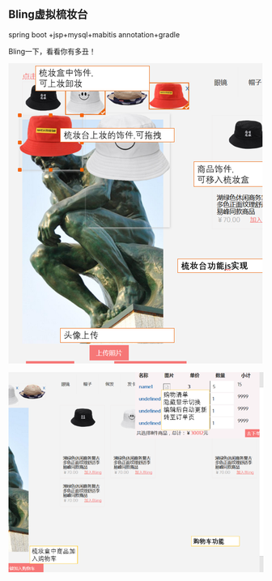 Bling虚拟梳妆台
---------------

spring boot +jsp+mysql+mabitis annotation+gradle

Bling一下，看看你有多丑！

![](media/693d936569230c81f66cfdb9977fd3db.png)

![](media/0d60f9345df5ea683c251fc97c2a7543.png)
